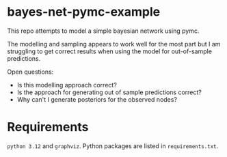 # bayes-net-pymc-example

This repo attempts to model a simple bayesian network using pymc.

The modelling and sampling appears to work well for the most part but I am struggling to get correct results when using the model for out-of-sample predictions.

Open questions:  
- Is this modelling approach correct?
- Is the approach for generating out of sample predictions correct?
- Why can't I generate posteriors for the observed nodes?

# Requirements
`python 3.12` and `graphviz`. Python packages are listed in `requirements.txt`.